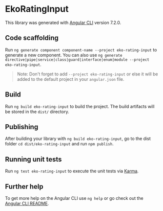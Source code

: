 # EkoRatingInput

This library was generated with [Angular CLI](https://github.com/angular/angular-cli) version 7.2.0.

## Code scaffolding

Run `ng generate component component-name --project eko-rating-input` to generate a new component. You can also use `ng generate directive|pipe|service|class|guard|interface|enum|module --project eko-rating-input`.
> Note: Don't forget to add `--project eko-rating-input` or else it will be added to the default project in your `angular.json` file. 

## Build

Run `ng build eko-rating-input` to build the project. The build artifacts will be stored in the `dist/` directory.

## Publishing

After building your library with `ng build eko-rating-input`, go to the dist folder `cd dist/eko-rating-input` and run `npm publish`.

## Running unit tests

Run `ng test eko-rating-input` to execute the unit tests via [Karma](https://karma-runner.github.io).

## Further help

To get more help on the Angular CLI use `ng help` or go check out the [Angular CLI README](https://github.com/angular/angular-cli/blob/master/README.md).
